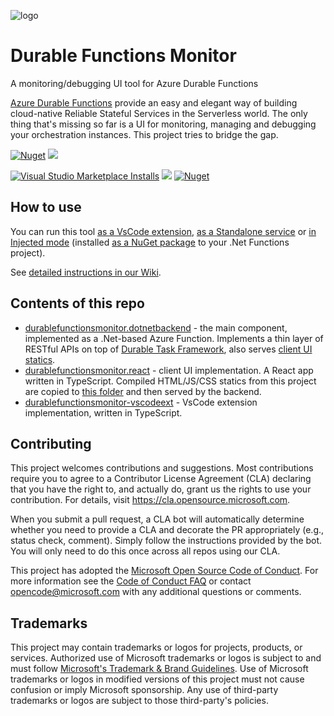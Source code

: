 ![logo](https://raw.githubusercontent.com/microsoft/DurableFunctionsMonitor/main/readme/screenshots/orchestrations2.png) 
# Durable Functions Monitor

A monitoring/debugging UI tool for Azure Durable Functions

[Azure Durable Functions](https://docs.microsoft.com/en-us/azure/azure-functions/durable/durable-functions-overview) provide an easy and elegant way of building cloud-native Reliable Stateful Services in the Serverless world. The only thing that's missing so far is a UI for monitoring, managing and debugging your orchestration instances. This project tries to bridge the gap.

[<img alt="Nuget" src="https://img.shields.io/nuget/v/DurableFunctionsMonitor.DotNetBackend?label=current%20version">](https://www.nuget.org/profiles/durablefunctionsmonitor)  <img src="https://dev.azure.com/kolepes/DurableFunctionsMonitor/_apis/build/status/microsoft.DurableFunctionsMonitor?branchName=main"/>

[<img alt="Visual Studio Marketplace Installs" src="https://img.shields.io/visual-studio-marketplace/i/DurableFunctionsMonitor.DurableFunctionsMonitor?label=VsCode%20Extension%20Installs">](https://marketplace.visualstudio.com/items?itemName=DurableFunctionsMonitor.durablefunctionsmonitor) [<img src="https://img.shields.io/docker/pulls/scaletone/durablefunctionsmonitor"/>](https://hub.docker.com/r/scaletone/durablefunctionsmonitor) [<img alt="Nuget" src="https://img.shields.io/nuget/dt/DurableFunctionsMonitor.DotNetBackend?label=nuget%20downloads">](https://www.nuget.org/profiles/durablefunctionsmonitor)

## How to use

You can run this tool [as a VsCode extension](https://marketplace.visualstudio.com/items?itemName=DurableFunctionsMonitor.durablefunctionsmonitor), [as a Standalone service](https://github.com/microsoft/DurableFunctionsMonitor/wiki/How-to-run-DfMon-in-Standalone-mode) or [in Injected mode](https://github.com/microsoft/DurableFunctionsMonitor/blob/main/durablefunctionsmonitor.dotnetbackend/NUGET_README.md) (installed [as a NuGet package](https://www.nuget.org/profiles/durablefunctionsmonitor) to your .Net Functions project).

See [detailed instructions in our Wiki](https://github.com/microsoft/DurableFunctionsMonitor/wiki).

## Contents of this repo

* [durablefunctionsmonitor.dotnetbackend](https://github.com/microsoft/DurableFunctionsMonitor/tree/main/durablefunctionsmonitor.dotnetbackend) - the main component, implemented as a .Net-based Azure Function. Implements a thin layer of RESTful APIs on top of [Durable Task Framework](https://github.com/Azure/azure-functions-durable-extension), also serves [client UI statics](https://github.com/microsoft/DurableFunctionsMonitor/tree/main/durablefunctionsmonitor.react).
* [durablefunctionsmonitor.react](https://github.com/microsoft/DurableFunctionsMonitor/tree/main/durablefunctionsmonitor.react) - client UI implementation. A React app written in TypeScript. Compiled HTML/JS/CSS statics from this project are copied to [this folder](https://github.com/microsoft/DurableFunctionsMonitor/tree/main/durablefunctionsmonitor.dotnetbackend/DfmStatics) and then served by the backend.
* [durablefunctionsmonitor-vscodeext](https://github.com/microsoft/DurableFunctionsMonitor/tree/main/durablefunctionsmonitor-vscodeext) - VsCode extension implementation, written in TypeScript.

## Contributing

This project welcomes contributions and suggestions.  Most contributions require you to agree to a
Contributor License Agreement (CLA) declaring that you have the right to, and actually do, grant us
the rights to use your contribution. For details, visit https://cla.opensource.microsoft.com.

When you submit a pull request, a CLA bot will automatically determine whether you need to provide
a CLA and decorate the PR appropriately (e.g., status check, comment). Simply follow the instructions
provided by the bot. You will only need to do this once across all repos using our CLA.

This project has adopted the [Microsoft Open Source Code of Conduct](https://opensource.microsoft.com/codeofconduct/).
For more information see the [Code of Conduct FAQ](https://opensource.microsoft.com/codeofconduct/faq/) or
contact [opencode@microsoft.com](mailto:opencode@microsoft.com) with any additional questions or comments.

## Trademarks

This project may contain trademarks or logos for projects, products, or services. Authorized use of Microsoft 
trademarks or logos is subject to and must follow 
[Microsoft's Trademark & Brand Guidelines](https://www.microsoft.com/en-us/legal/intellectualproperty/trademarks/usage/general).
Use of Microsoft trademarks or logos in modified versions of this project must not cause confusion or imply Microsoft sponsorship.
Any use of third-party trademarks or logos are subject to those third-party's policies.
